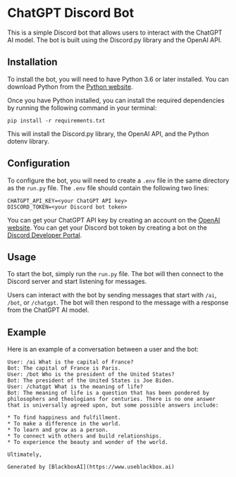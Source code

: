 # ChatGPT Discord Bot

This is a simple Discord bot that allows users to interact with the ChatGPT AI model. The bot is built using the Discord.py library and the OpenAI API.

## Installation

To install the bot, you will need to have Python 3.6 or later installed. You can download Python from the [Python website](https://www.python.org/downloads/).

Once you have Python installed, you can install the required dependencies by running the following command in your terminal:

```
pip install -r requirements.txt
```

This will install the Discord.py library, the OpenAI API, and the Python dotenv library.

## Configuration

To configure the bot, you will need to create a `.env` file in the same directory as the `run.py` file. The `.env` file should contain the following two lines:

```
CHATGPT_API_KEY=<your ChatGPT API key>
DISCORD_TOKEN=<your Discord bot token>
```

You can get your ChatGPT API key by creating an account on the [OpenAI website](https://beta.openai.com/). You can get your Discord bot token by creating a bot on the [Discord Developer Portal](https://discord.com/developers/applications).

## Usage

To start the bot, simply run the `run.py` file. The bot will then connect to the Discord server and start listening for messages.

Users can interact with the bot by sending messages that start with `/ai`, `/bot`, or `/chatgpt`. The bot will then respond to the message with a response from the ChatGPT AI model.

## Example

Here is an example of a conversation between a user and the bot:

```
User: /ai What is the capital of France?
Bot: The capital of France is Paris.
User: /bot Who is the president of the United States?
Bot: The president of the United States is Joe Biden.
User: /chatgpt What is the meaning of life?
Bot: The meaning of life is a question that has been pondered by philosophers and theologians for centuries. There is no one answer that is universally agreed upon, but some possible answers include:

* To find happiness and fulfillment.
* To make a difference in the world.
* To learn and grow as a person.
* To connect with others and build relationships.
* To experience the beauty and wonder of the world.

Ultimately,

Generated by [BlackboxAI](https://www.useblackbox.ai)
